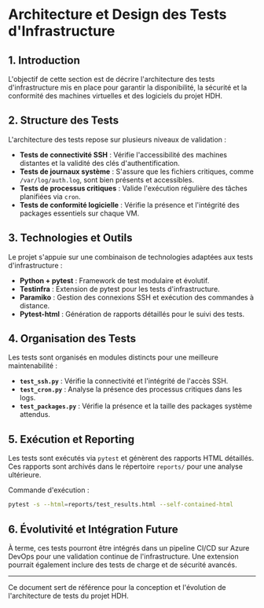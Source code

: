 # Architecture et Design des Tests d'Infrastructure

## 1. Introduction

L'objectif de cette section est de décrire l'architecture des tests d'infrastructure mis en place pour garantir la disponibilité, la sécurité et la conformité des machines virtuelles et des logiciels du projet HDH.

## 2. Structure des Tests

L'architecture des tests repose sur plusieurs niveaux de validation :

- **Tests de connectivité SSH** : Vérifie l'accessibilité des machines distantes et la validité des clés d'authentification.
- **Tests de journaux système** : S'assure que les fichiers critiques, comme `/var/log/auth.log`, sont bien présents et accessibles.
- **Tests de processus critiques** : Valide l'exécution régulière des tâches planifiées via `cron`.
- **Tests de conformité logicielle** : Vérifie la présence et l'intégrité des packages essentiels sur chaque VM.

## 3. Technologies et Outils

Le projet s'appuie sur une combinaison de technologies adaptées aux tests d'infrastructure :

- **Python + pytest** : Framework de test modulaire et évolutif.
- **Testinfra** : Extension de pytest pour les tests d'infrastructure.
- **Paramiko** : Gestion des connexions SSH et exécution des commandes à distance.
- **Pytest-html** : Génération de rapports détaillés pour le suivi des tests.

## 4. Organisation des Tests

Les tests sont organisés en modules distincts pour une meilleure maintenabilité :

- **`test_ssh.py`** : Vérifie la connectivité et l'intégrité de l'accès SSH.
- **`test_cron.py`** : Analyse la présence des processus critiques dans les logs.
- **`test_packages.py`** : Vérifie la présence et la taille des packages système attendus.

## 5. Exécution et Reporting

Les tests sont exécutés via `pytest` et génèrent des rapports HTML détaillés. Ces rapports sont archivés dans le répertoire `reports/` pour une analyse ultérieure.

Commande d'exécution :

```bash
pytest -s --html=reports/test_results.html --self-contained-html
```

## 6. Évolutivité et Intégration Future

À terme, ces tests pourront être intégrés dans un pipeline CI/CD sur Azure DevOps pour une validation continue de l'infrastructure. Une extension pourrait également inclure des tests de charge et de sécurité avancés.

---

Ce document sert de référence pour la conception et l'évolution de l'architecture de tests du projet HDH.
